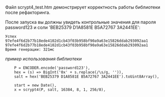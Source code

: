 Файл scrypt4_test.htm демонстрирует корректность работы библиотеки после рефакторинга.

После запуска вы должны увидеть контрольные значения для пароля password123 и соли 'BEB25379 D1A8581E B5A72767 3A2441EE':

```
Успех
97efe4f6d2b77b18ede4102d1cb43f03b958bf90a9a63e15826ddab293092aa1
97efe4f6d2b77b18ede4102d1cb43f03b958bf90a9a63e15826ddab293092aa1
Время генерации: 321мс
```

*пример использования библиотеки*
```
	P = ENCODER.encode('password123'),
	hex = (s) => BigInt('0x' + s.replace(/\s/g, '')),
	salt = hex('BEB25379 D1A8581E B5A72767 3A2441EE').toUint8Array(),
	
	start = new Date(),	
	x = scrypt4(P, salt, 16384, 8, 1, 256/8),
```
